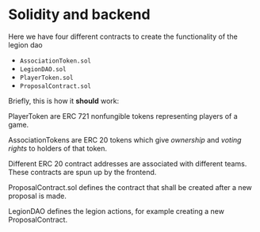 # Solidity and backend

Here we have four different contracts to create the functionality of the legion dao

 - `AssociationToken.sol` 
 - `LegionDAO.sol`
 - `PlayerToken.sol`
 - `ProposalContract.sol`

 Briefly, this is how it __should__ work: 

 PlayerToken are ERC 721 nonfungible tokens representing players of a game.

 AssociationTokens are ERC 20 tokens which give _ownership_ and _voting rights_ to holders of that token.

 Different ERC 20 contract addresses are associated with different teams. These contracts are spun up by the frontend.

 ProposalContract.sol defines the contract that shall be created after a new proposal is made.

 LegionDAO defines the legion actions, for example creating a new ProposalContract.
